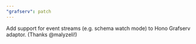 ```yaml
---
"grafserv": patch
---
```


Add support for event streams (e.g. schema watch mode) to Hono Grafserv adaptor. (Thanks @malyzeli!)
